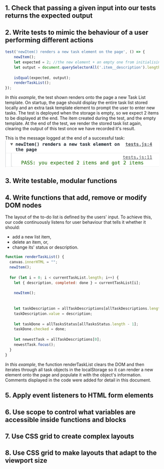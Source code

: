 ## 1. Check that passing a given input into our tests returns the expected output

## 2. Write tests to mimic the behaviour of a user performing different actions
```javascript
test('newItem() renders a new task element on the page', () => {
    newItem();
    let expected = 2; //the new element + an empty one from initialising the page
    let output = document.querySelectorAll('.item__description').length;

    isEqual(expected, output);
    renderTaskList();
});
```
*In this example*, the test shown renders onto the page a new Task List template.
On startup, the page should display the entire task list stored locally and an extra task template element to prompt the user to enter new tasks.
The test is deployed when the storage is empty, so we expect 2 items to be displayed at the end. The item created during the test, and the empty template.
At the end of the test, we render the stored task list again, clearing the output of this test once we have recorded it's result.

This is the message logged at the end of a successful task:
![screenshot of a successful test of the function newItem()](/img/screenshot__pass-test--tUdo.png)
## 3. Write testable, modular functions

## 4. Write functions that add, remove or modify DOM nodes
The layout of the to-do list is defined by the users' input.
To achieve this, our code continuously listens for user behaviour that tells it whether it should:
 - add a new list item, 
 - delete an item, or,
 - change its' status or description.

```javascript
function renderTaskList() {
  canvas.innerHTML = "";
  newItem();
  
  for (let i = 0; i < currentTaskList.length; i++) {
    let { description, completed: done } = currentTaskList[i];

    newItem();                                                                  // this function returns a template element to show the task

    
    let taskDescription = allTaskDescriptions[allTaskDescriptions.length - 1]; //the latest template displayed on the page is populated with
    taskDescription.value = description;                                       //information from the current task object   

    let taskDone = allTasksStatus[allTasksStatus.length - 1];
    taskDone.checked = done;

    let newestTask = allTaskDescriptions[0];                                    //the first template on the page, which was left empty,
    newestTask.focus();                                                         //is focused to prompt new user input
  }                                                                             
}
```
*In this example*, the function renderTaskList clears the DOM and then iterates through all task objects in the localStorage so it can render a new element onto the page and populate it with the object's information.
Comments displayed in the code were added for detail in this document.

## 5. Apply event listeners to HTML form elements

## 6. Use scope to control what variables are accessible inside functions and blocks

## 7. Use CSS grid to create complex layouts

## 8. Use CSS grid to make layouts that adapt to the viewport size

